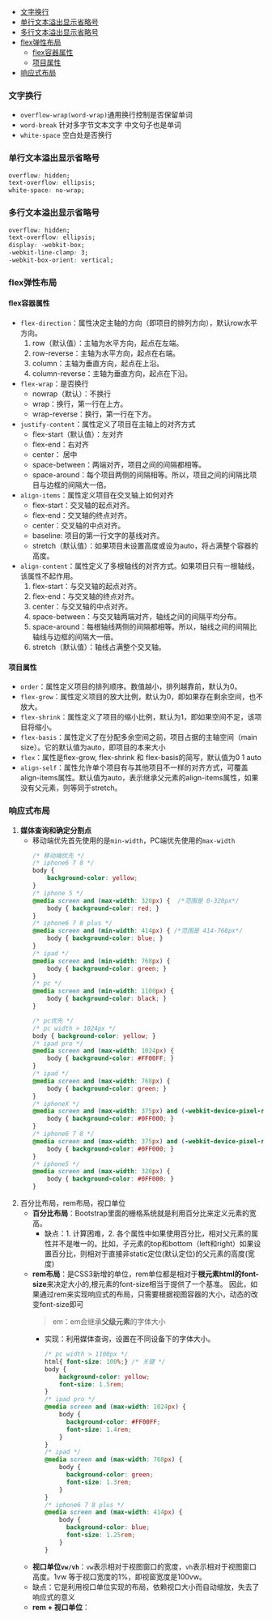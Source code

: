 - [文字换行](#文字换行)
- [单行文本溢出显示省略号](#单行文本溢出显示省略号)
- [多行文本溢出显示省略号](#多行文本溢出显示省略号)
- [flex弹性布局](#flex弹性布局)
  - [flex容器属性](#flex容器属性)
  - [项目属性](#项目属性)
- [响应式布局](#响应式布局)

### 文字换行
* `overflow-wrap(word-wrap)`通用换行控制是否保留单词
* `word-break` 针对多字节文本文字 中文句子也是单词
* `white-space` 空白处是否换行
  
### 单行文本溢出显示省略号

```css
overflow: hidden;
text-overflow: ellipsis;
white-space: no-wrap;
```

### 多行文本溢出显示省略号
```css
overflow: hidden;
text-overflow: ellipsis;
display: -webkit-box;
-webkit-line-clamp: 3;
-webkit-box-orient: vertical;
```

### flex弹性布局
#### flex容器属性
- `flex-direction`：属性决定主轴的方向（即项目的排列方向），默认row水平方向。
  1. row（默认值）：主轴为水平方向，起点在左端。
  2. row-reverse：主轴为水平方向，起点在右端。
  3. column：主轴为垂直方向，起点在上沿。
  4. column-reverse：主轴为垂直方向，起点在下沿。
- `flex-wrap`：是否换行
  - nowrap（默认）：不换行
  - wrap：换行，第一行在上方。
  - wrap-reverse：换行，第一行在下方。
- `justify-content`：属性定义了项目在主轴上的对齐方式
  - flex-start（默认值）：左对齐
  - flex-end：右对齐
  - center： 居中
  - space-between：两端对齐，项目之间的间隔都相等。
  - space-around：每个项目两侧的间隔相等。所以，项目之间的间隔比项目与边框的间隔大一倍。
- `align-items`：属性定义项目在交叉轴上如何对齐
  - flex-start：交叉轴的起点对齐。
  - flex-end：交叉轴的终点对齐。
  - center：交叉轴的中点对齐。
  - baseline: 项目的第一行文字的基线对齐。
  - stretch（默认值）：如果项目未设置高度或设为auto，将占满整个容器的高度。
- `align-content`：属性定义了多根轴线的对齐方式。如果项目只有一根轴线，该属性不起作用。
  1. flex-start：与交叉轴的起点对齐。
  2. flex-end：与交叉轴的终点对齐。
  3. center：与交叉轴的中点对齐。
  4. space-between：与交叉轴两端对齐，轴线之间的间隔平均分布。
  5. space-around：每根轴线两侧的间隔都相等。所以，轴线之间的间隔比轴线与边框的间隔大一倍。
  6. stretch（默认值）：轴线占满整个交叉轴。
#### 项目属性
- `order`：属性定义项目的排列顺序。数值越小，排列越靠前，默认为0。
- `flex-grow`：属性定义项目的放大比例，默认为0，即如果存在剩余空间，也不放大。
- `flex-shrink`：属性定义了项目的缩小比例，默认为1，即如果空间不足，该项目将缩小。
- `flex-basis`：属性定义了在分配多余空间之前，项目占据的主轴空间（main size）。它的默认值为auto，即项目的本来大小
- `flex`：属性是flex-grow, flex-shrink 和 flex-basis的简写，默认值为0 1 auto
- `align-self`：属性允许单个项目有与其他项目不一样的对齐方式，可覆盖align-items属性。默认值为auto，表示继承父元素的align-items属性，如果没有父元素，则等同于stretch。

### 响应式布局
1. **媒体查询和确定分割点**
   - 移动端优先首先使用的是`min-width`，PC端优先使用的`max-width`
      ```css
      /* 移动端优先 */
      /* iphone6 7 8 */
      body {
          background-color: yellow;
      }
      /* iphone 5 */
      @media screen and (max-width: 320px) {  /*范围是 0-320px*/
          body { background-color: red; }
      }
      /* iphone6 7 8 plus */
      @media screen and (min-width: 414px) { /*范围是 414-768px*/
          body { background-color: blue; }
      }
      /* ipad */
      @media screen and (min-width: 768px) {
          body { background-color: green; }
      }
      /* pc */
      @media screen and (min-width: 1100px) {
          body { background-color: black; }
      }
      ```
      ```css
      /* pc优先 */
      /* pc width > 1024px */
      body { background-color: yellow; }
      /* ipad pro */
      @media screen and (max-width: 1024px) {
          body { background-color: #FF00FF; }
      }
      /* ipad */
      @media screen and (max-width: 768px) {
          body { background-color: green; }
      }
      /* iphoneX */
      @media screen and (max-width: 375px) and (-webkit-device-pixel-ratio: 3) {
          body { background-color: #0FF000; }
      }
      /* iphone6 7 8 */
      @media screen and (max-width: 375px) and (-webkit-device-pixel-ratio: 2) {
          body { background-color: #0FF000; }
      }
      /* iphone5 */
      @media screen and (max-width: 320px) {
          body { background-color: #0FF000; }
      }
      ```
2. 百分比布局，rem布局，视口单位
   - **百分比布局**：Bootstrap里面的栅格系统就是利用百分比来定义元素的宽高。
     - 缺点：1. 计算困难，2. 各个属性中如果使用百分比，相对父元素的属性并不是唯一的。比如，子元素的top和bottom（left和right）如果设置百分比，则相对于直接非static定位(默认定位)的父元素的高度(宽度)
   - **rem布局**：是CSS3新增的单位，rem单位都是相对于**根元素html的font-size**来决定大小的,根元素的font-size相当于提供了一个基准。 因此，如果通过rem来实现响应式的布局，只需要根据视图容器的大小，动态的改变font-size即可
     > em：em会继承**父级元素**的字体大小
     - 实现：利用媒体查询，设置在不同设备下的字体大小。
       ```css
       /* pc width > 1100px */
       html{ font-size: 100%;} /* 关键 */
       body {
           background-color: yellow;
           font-size: 1.5rem;
       }
       /* ipad pro */
       @media screen and (max-width: 1024px) {
           body {
             background-color: #FF00FF;
             font-size: 1.4rem;
           }
       }
       /* ipad */
       @media screen and (max-width: 768px) {
           body {
             background-color: green;
             font-size: 1.3rem;
           }
       }
       /* iphone6 7 8 plus */
       @media screen and (max-width: 414px) {
           body {
             background-color: blue;
             font-size: 1.25rem;
           }
       }
       ```
   - **视口单位`vw/vh`**：`vw`表示相对于视图窗口的宽度，`vh`表示相对于视图窗口高度。1vw 等于视口宽度的1%，即视窗宽度是100vw。
    - 缺点：它是利用视口单位实现的布局，依赖视口大小而自动缩放，失去了响应式的意义
   - **rem + 视口单位**：
   